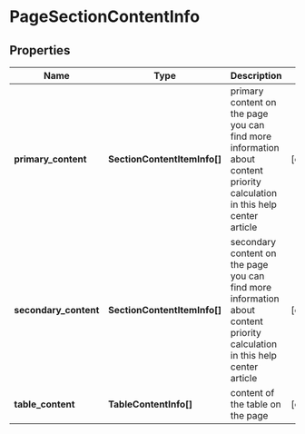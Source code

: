 # PageSectionContentInfo

## Properties

| Name | Type | Description | Notes |
|------------ | ------------- | ------------- | -------------|
**primary_content** | **SectionContentItemInfo[]** | primary content on the page<br>you can find more information about content priority calculation in this help center article |[optional]|
**secondary_content** | **SectionContentItemInfo[]** | secondary content on the page<br>you can find more information about content priority calculation in this help center article |[optional]|
**table_content** | **TableContentInfo[]** | content of the table on the page |[optional]|